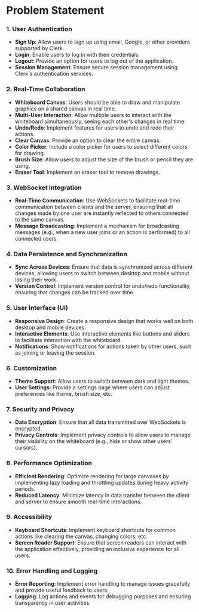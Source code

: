 # Problem Statement

### 1. User Authentication

- **Sign Up**: Allow users to sign up using email, Google, or other providers supported by Clerk.
- **Login**: Enable users to log in with their credentials.
- **Logout**: Provide an option for users to log out of the application.
- **Session Management**: Ensure secure session management using Clerk's authentication services.

### 2. Real-Time Collaboration

- **Whiteboard Canvas**: Users should be able to draw and manipulate graphics on a shared canvas in real time.
- **Multi-User Interaction**: Allow multiple users to interact with the whiteboard simultaneously, seeing each other's changes in real time.
- **Undo/Redo**: Implement features for users to undo and redo their actions.
- **Clear Canvas**: Provide an option to clear the entire canvas.
- **Color Picker**: Include a color picker for users to select different colors for drawing.
- **Brush Size**: Allow users to adjust the size of the brush or pencil they are using.
- **Eraser Tool**: Implement an eraser tool to remove drawings.

### 3. WebSocket Integration

- **Real-Time Communication**: Use WebSockets to facilitate real-time communication between clients and the server, ensuring that all changes made by one user are instantly reflected to others connected to the same canvas.
- **Message Broadcasting**: Implement a mechanism for broadcasting messages (e.g., when a new user joins or an action is performed) to all connected users.

### 4. Data Persistence and Synchronization

- **Sync Across Devices**: Ensure that data is synchronized across different devices, allowing users to switch between desktop and mobile without losing their work.
- **Version Control**: Implement version control for undo/redo functionality, ensuring that changes can be tracked over time.

### 5. User Interface (UI)

- **Responsive Design**: Create a responsive design that works well on both desktop and mobile devices.
- **Interactive Elements**: Use interactive elements like buttons and sliders to facilitate interaction with the whiteboard.
- **Notifications**: Show notifications for actions taken by other users, such as joining or leaving the session.

### 6. Customization

- **Theme Support**: Allow users to switch between dark and light themes.
- **User Settings**: Provide a settings page where users can adjust preferences like theme, brush size, etc.

### 7. Security and Privacy

- **Data Encryption**: Ensure that all data transmitted over WebSockets is encrypted.
- **Privacy Controls**: Implement privacy controls to allow users to manage their visibility on the whiteboard (e.g., hide or show other users' cursors).

### 8. Performance Optimization

- **Efficient Rendering**: Optimize rendering for large canvases by implementing lazy loading and throttling updates during heavy activity periods.
- **Reduced Latency**: Minimize latency in data transfer between the client and server to ensure smooth real-time interactions.

### 9. Accessibility

- **Keyboard Shortcuts**: Implement keyboard shortcuts for common actions like clearing the canvas, changing colors, etc.
- **Screen Reader Support**: Ensure that screen readers can interact with the application effectively, providing an inclusive experience for all users.

### 10. Error Handling and Logging

- **Error Reporting**: Implement error handling to manage issues gracefully and provide useful feedback to users.
- **Logging**: Log actions and events for debugging purposes and ensuring transparency in user activities.
